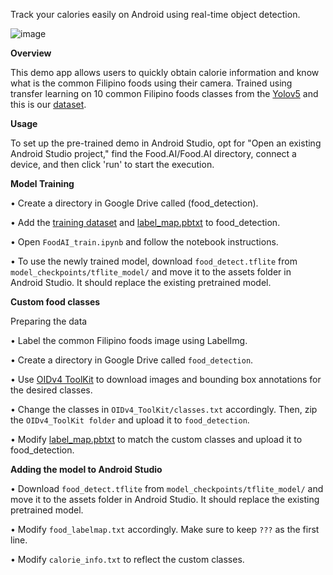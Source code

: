 Track your calories easily on Android using real-time object detection.

![image](https://github.com/CarloGacuan/NutriScanPH/assets/124227436/ad724c87-111d-4aec-9397-c0e3e3af294e)

**Overview**

This demo app allows users to quickly obtain calorie information and know what is the common Filipino foods using their camera. Trained using transfer learning on 10 common Filipino foods classes from the [Yolov5](https://github.com/ultralytics/yolov5) and this is our [dataset](https://drive.google.com/drive/u/4/folders/1IxrGgg_7ublLS8AtIuFwzLBqpnIPdnA1).

**Usage**

To set up the pre-trained demo in Android Studio, opt for "Open an existing Android Studio project," find the Food.AI/Food.AI directory, connect a device, and then click 'run' to start the execution.

**Model Training**

• Create a directory in Google Drive called (food_detection).

• Add the [training dataset](https://drive.google.com/drive/u/4/folders/1IxrGgg_7ublLS8AtIuFwzLBqpnIPdnA1) and [label_map.pbtxt](https://github.com/CarloGacuan/NutriScanPH/blob/master/app/src/main/assets/food_labelmap.txt) to food_detection.

• Open `FoodAI_train.ipynb` and follow the notebook instructions.

• To use the newly trained model, download `food_detect.tflite` from `model_checkpoints/tflite_model/` and move it to the assets folder in Android Studio. It should replace the existing pretrained model.


**Custom food classes**

Preparing the data

• Label the common Filipino foods image using LabelImg. 

• Create a directory in Google Drive called `food_detection`.

• Use [OIDv4 ToolKit](https://github.com/EscVM/OIDv4_ToolKit) to download images and bounding box annotations for the desired classes.

• Change the classes in `OIDv4_ToolKit/classes.txt` accordingly. Then, zip the `OIDv4_ToolKit folder` and upload it to `food_detection`.

• Modify [label_map.pbtxt](https://github.com/CarloGacuan/NutriScanPH/blob/master/app/src/main/assets/food_labelmap.txt) to match the custom classes and upload it to food_detection.

**Adding the model to Android Studio**

• Download `food_detect.tflite` from `model_checkpoints/tflite_model/` and move it to the assets folder in Android Studio. It should replace the existing pretrained model.

• Modify `food_labelmap.txt` accordingly. Make sure to keep `???` as the first line.

• Modify `calorie_info.txt` to reflect the custom classes.
